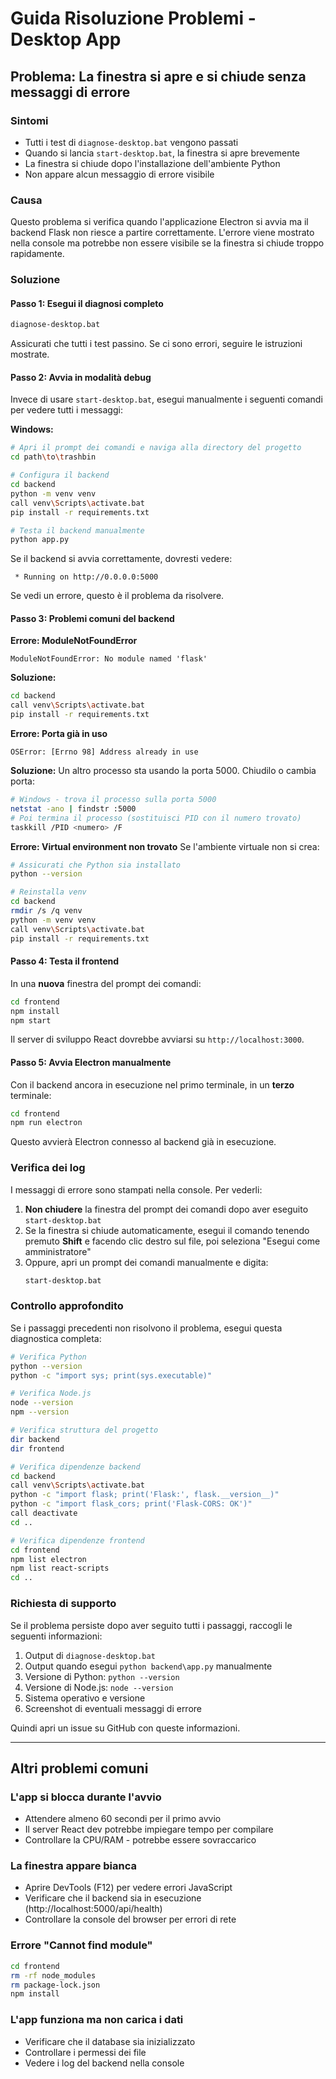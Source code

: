 # Guida Risoluzione Problemi - Desktop App

## Problema: La finestra si apre e si chiude senza messaggi di errore

### Sintomi
- Tutti i test di `diagnose-desktop.bat` vengono passati
- Quando si lancia `start-desktop.bat`, la finestra si apre brevemente
- La finestra si chiude dopo l'installazione dell'ambiente Python
- Non appare alcun messaggio di errore visibile

### Causa
Questo problema si verifica quando l'applicazione Electron si avvia ma il backend Flask non riesce a partire correttamente. L'errore viene mostrato nella console ma potrebbe non essere visibile se la finestra si chiude troppo rapidamente.

### Soluzione

#### Passo 1: Esegui il diagnosi completo
```bash
diagnose-desktop.bat
```

Assicurati che tutti i test passino. Se ci sono errori, seguire le istruzioni mostrate.

#### Passo 2: Avvia in modalità debug
Invece di usare `start-desktop.bat`, esegui manualmente i seguenti comandi per vedere tutti i messaggi:

**Windows:**
```bash
# Apri il prompt dei comandi e naviga alla directory del progetto
cd path\to\trashbin

# Configura il backend
cd backend
python -m venv venv
call venv\Scripts\activate.bat
pip install -r requirements.txt

# Testa il backend manualmente
python app.py
```

Se il backend si avvia correttamente, dovresti vedere:
```
 * Running on http://0.0.0.0:5000
```

Se vedi un errore, questo è il problema da risolvere.

#### Passo 3: Problemi comuni del backend

**Errore: ModuleNotFoundError**
```
ModuleNotFoundError: No module named 'flask'
```
**Soluzione:**
```bash
cd backend
call venv\Scripts\activate.bat
pip install -r requirements.txt
```

**Errore: Porta già in uso**
```
OSError: [Errno 98] Address already in use
```
**Soluzione:** Un altro processo sta usando la porta 5000. Chiudilo o cambia porta:
```bash
# Windows - trova il processo sulla porta 5000
netstat -ano | findstr :5000
# Poi termina il processo (sostituisci PID con il numero trovato)
taskkill /PID <numero> /F
```

**Errore: Virtual environment non trovato**
Se l'ambiente virtuale non si crea:
```bash
# Assicurati che Python sia installato
python --version

# Reinstalla venv
cd backend
rmdir /s /q venv
python -m venv venv
call venv\Scripts\activate.bat
pip install -r requirements.txt
```

#### Passo 4: Testa il frontend
In una **nuova** finestra del prompt dei comandi:

```bash
cd frontend
npm install
npm start
```

Il server di sviluppo React dovrebbe avviarsi su `http://localhost:3000`.

#### Passo 5: Avvia Electron manualmente
Con il backend ancora in esecuzione nel primo terminale, in un **terzo** terminale:

```bash
cd frontend
npm run electron
```

Questo avvierà Electron connesso al backend già in esecuzione.

### Verifica dei log

I messaggi di errore sono stampati nella console. Per vederli:

1. **Non chiudere** la finestra del prompt dei comandi dopo aver eseguito `start-desktop.bat`
2. Se la finestra si chiude automaticamente, esegui il comando tenendo premuto **Shift** e facendo clic destro sul file, poi seleziona "Esegui come amministratore"
3. Oppure, apri un prompt dei comandi manualmente e digita:
   ```bash
   start-desktop.bat
   ```

### Controllo approfondito

Se i passaggi precedenti non risolvono il problema, esegui questa diagnostica completa:

```bash
# Verifica Python
python --version
python -c "import sys; print(sys.executable)"

# Verifica Node.js
node --version
npm --version

# Verifica struttura del progetto
dir backend
dir frontend

# Verifica dipendenze backend
cd backend
call venv\Scripts\activate.bat
python -c "import flask; print('Flask:', flask.__version__)"
python -c "import flask_cors; print('Flask-CORS: OK')"
call deactivate
cd ..

# Verifica dipendenze frontend
cd frontend
npm list electron
npm list react-scripts
cd ..
```

### Richiesta di supporto

Se il problema persiste dopo aver seguito tutti i passaggi, raccogli le seguenti informazioni:

1. Output di `diagnose-desktop.bat`
2. Output quando esegui `python backend\app.py` manualmente
3. Versione di Python: `python --version`
4. Versione di Node.js: `node --version`
5. Sistema operativo e versione
6. Screenshot di eventuali messaggi di errore

Quindi apri un issue su GitHub con queste informazioni.

---

## Altri problemi comuni

### L'app si blocca durante l'avvio
- Attendere almeno 60 secondi per il primo avvio
- Il server React dev potrebbe impiegare tempo per compilare
- Controllare la CPU/RAM - potrebbe essere sovraccarico

### La finestra appare bianca
- Aprire DevTools (F12) per vedere errori JavaScript
- Verificare che il backend sia in esecuzione (http://localhost:5000/api/health)
- Controllare la console del browser per errori di rete

### Errore "Cannot find module"
```bash
cd frontend
rm -rf node_modules
rm package-lock.json
npm install
```

### L'app funziona ma non carica i dati
- Verificare che il database sia inizializzato
- Controllare i permessi dei file
- Vedere i log del backend nella console
